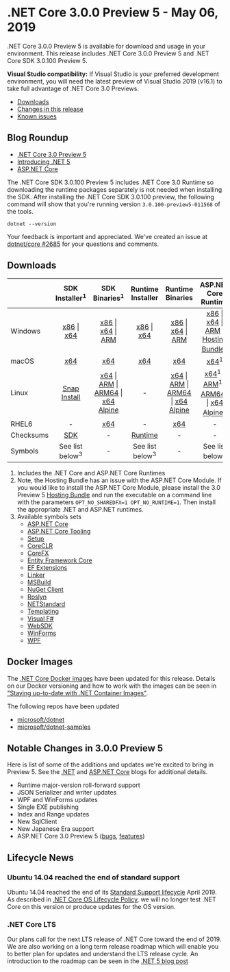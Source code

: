# .NET Core 3.0.0 Preview 5 - May 06, 2019

.NET Core 3.0.0 Preview 5 is available for download and usage in your environment. This release includes .NET Core 3.0.0 Preview 5 and .NET Core SDK 3.0.100 Preview 5.

**Visual Studio compatibility:** If Visual Studio is your preferred development environment, you will need the latest preview of Visual Studio 2019 (v16.1) to take full advantage of .NET Core 3.0 Previews.

* [Downloads](#downloads)
* [Changes in this release](#notable-changes-in-300-preview-5)
* [Known issues](3.0.0-preview-known-issues.md)

## Blog Roundup

* [.NET Core 3.0 Preview 5][dotnet-blog]
* [Introducing .NET 5][dotnet5-blog]
* [ASP.NET Core][aspnet-blog]

The .NET Core SDK 3.0.100 Preview 5 includes .NET Core 3.0 Runtime so downloading the runtime packages separately is not needed when installing the SDK. After installing the .NET Core SDK 3.0.100 preview, the following command will show that you're running version `3.0.100-preview5-011568` of the tools.

`dotnet --version`

Your feedback is important and appreciated. We've created an issue at [dotnet/core #2685](https://github.com/dotnet/core/issues/2685) for your questions and comments.

## Downloads

|           | SDK Installer<sup>1</sup>                        | SDK Binaries<sup>1</sup>                 | Runtime Installer                                        | Runtime Binaries                                 | ASP.NET Core Runtime           |
| --------- | :------------------------------------------:     | :----------------------:                 | :---------------------------:                            | :-------------------------:                      | :-----------------:            |
| Windows   | [x86][dotnet-sdk-win-x86.exe] \| [x64][dotnet-sdk-win-x64.exe] | [x86][dotnet-sdk-win-x86.zip] \| [x64][dotnet-sdk-win-x64.zip] \| [ARM][dotnet-sdk-win-arm.zip] | [x86][dotnet-runtime-win-x86.exe] \| [x64][dotnet-runtime-win-x64.exe] | [x86][dotnet-runtime-win-x86.zip] \| [x64][dotnet-runtime-win-x64.zip] \| [ARM][dotnet-runtime-win-arm.zip]  | [x86][aspnetcore-runtime-win-x86.exe] \| [x64][aspnetcore-runtime-win-x64.exe] \| [ARM][aspnetcore-runtime-win-arm.zip] \|<br> [Hosting Bundle][dotnet-hosting-win.exe]<sup>2</sup> |
| macOS     | [x64][dotnet-sdk-osx-x64.pkg]  | [x64][dotnet-sdk-osx-x64.tar.gz]     | [x64][dotnet-runtime-osx-x64.pkg] | [x64][dotnet-runtime-osx-x64.tar.gz] | [x64][aspnetcore-runtime-osx-x64.tar.gz]<sup>1</sup>
| Linux     |  [Snap Install](3.0.0-preview3-download.md)  | [x64][dotnet-sdk-linux-x64.tar.gz] \| [ARM][dotnet-sdk-linux-arm.tar.gz] \| [ARM64][dotnet-sdk-linux-arm64.tar.gz] \| [x64 Alpine][dotnet-sdk-linux-musl-x64.tar.gz] | - | [x64][dotnet-runtime-linux-x64.tar.gz] \| [ARM][dotnet-runtime-linux-arm.tar.gz] \| [ARM64][dotnet-runtime-linux-arm64.tar.gz] \| [x64 Alpine][dotnet-runtime-linux-musl-x64.tar.gz] | [x64][aspnetcore-runtime-linux-x64.tar.gz]<sup>1</sup>  \| [ARM][aspnetcore-runtime-linux-arm.tar.gz]<sup>1</sup> \| [ARM64][aspnetcore-runtime-linux-arm64.tar.gz]<sup>1</sup> \| [x64 Alpine][aspnetcore-runtime-linux-musl-x64.tar.gz]<sup>1</sup> |
| RHEL6     | -                                                | [x64][dotnet-sdk-rhel.6-x64.tar.gz]                    | -                                                        | [x64][dotnet-runtime-rhel.6-x64.tar.gz] | - |
| Checksums | [SDK][checksums-sdk]                             | -                                        | [Runtime][checksums-runtime]                             | - | - |
| Symbols   | See list below<sup>3<sup> | -                                        | See list below<sup>3<sup> | - | See list below<sup>3<sup> |

1. Includes the .NET Core and ASP.NET Core Runtimes
2. Note, the Hosting Bundle has an issue with the ASP.NET Core Module. If you would like to install the ASP.NET Core Module, please install the 3.0 Preview 5 [Hosting Bundle][dotnet-hosting-win.exe] and run the executable on a command line with the parameters `OPT_NO_SHAREDFX=1 OPT_NO_RUNTIME=1`. Then install the appropriate .NET and ASP.NET runtimes.
3. Available symbols sets
    - [ASP.NET Core][aspnetcore-symbols.zip]
    - [ASP.NET Core Tooling][aspnetcore-tooling-symbols.zip]
    - [Setup][core-setup-symbols.zip]
    - [CoreCLR][coreclr-symbols.zip]
    - [CoreFX][corefx-symbols.zip]
    - [Entity Framework Core][entityframeworkcore-symbols.zip]
    - [EF Extensions][extensions-symbols.zip]
    - [Linker][linker-symbols.zip]
    - [MSBuild][msbuild-symbols.zip]
    - [NuGet Client][nuget.client-symbols.zip]
    - [Roslyn][roslyn-symbols.zip]
    - [NETStandard][standard-symbols.zip]
    - [Templating][templating-symbols.zip]
    - [Visual F#][visualfsharp-symbols.zip]
    - [WebSDK][websdk-symbols.zip]
    - [WinForms][winforms-symbols.zip]
    - [WPF][wpf-symbols.zip]
## Docker Images

The [.NET Core Docker images](https://hub.docker.com/r/microsoft/dotnet/) have been updated for this release. Details on our Docker versioning and how to work with the images can be seen in ["Staying up-to-date with .NET Container Images"](https://blogs.msdn.microsoft.com/dotnet/2018/06/18/staying-up-to-date-with-net-container-images/).

The following repos have been updated

* [microsoft/dotnet](https://hub.docker.com/r/microsoft/dotnet)
* [microsoft/dotnet-samples](https://hub.docker.com/r/microsoft/dotnet-samples)

## Notable Changes in 3.0.0 Preview 5

Here is list of some of the additions and updates we're excited to bring in Preview 5. See the [.NET][dotnet-blog] and [ASP.NET Core][aspnet-blog] blogs for additional details.

* Runtime major-version roll-forward support
* JSON Serializer and writer updates
* WPF and WinForms updates
* Single EXE publishing
* Index and Range updates
* New SqlClient
* New Japanese Era support
* ASP.NET Core 3.0 Preview 5 ([bugs](https://github.com/aspnet/AspNetCore/issues?q=is%3Aissue+label%3A%223+-+Done%22+label%3Abug+milestone%3A3.0.0-preview5), [features](https://github.com/aspnet/AspNetCore/issues?utf8=%E2%9C%93&q=is%3Aissue+label%3A%223+-+Done%22+label%3Aenhancement+milestone%3A3.0.0-preview5))

## Lifecycle News

### Ubuntu 14.04 reached the end of standard support 

Ubuntu 14.04 reached the end of its [Standard Support lifecycle](https://wiki.ubuntu.com/Releases) April 2019. As described in [.NET Core OS Lifecycle Policy](https://github.com/dotnet/core/blob/master/os-lifecycle-policy.md), we will no longer test .NET Core on this version or produce updates for the OS version.

### .NET Core LTS

Our plans call for the next LTS release of .NET Core toward the end of 2019. We are also working on a long term release roadmap which will enable you to better plan for updates and understand the LTS release cycle. An introduction to the roadmap can be seen in the [.NET 5 blog post](dotnet5-blog)

[blob-runtime]: https://dotnetcli.blob.core.windows.net/dotnet/Runtime/
[blob-sdk]: https://dotnetcli.blob.core.windows.net/dotnet/Sdk/
[release-notes]: https://github.com/dotnet/core/blob/master/release-notes/3.0/preview/3.0.0-preview5.md

[dotnet-runtime-linux-arm.tar.gz]: https://download.visualstudio.microsoft.com/download/pr/779c214c-4898-4dbb-bc1c-0cea689a52ed/a8dc33d07be2bd14a5d581c08ebed653/dotnet-runtime-3.0.0-preview5-27626-15-linux-arm.tar.gz
[dotnet-runtime-linux-arm64.tar.gz]: https://download.visualstudio.microsoft.com/download/pr/89ac182b-199f-4b66-abf8-b0494407d890/c4dfc2ce4df1f7dad8d695c92562ab79/dotnet-runtime-3.0.0-preview5-27626-15-linux-arm64.tar.gz
[dotnet-runtime-linux-musl-x64.tar.gz]: https://download.visualstudio.microsoft.com/download/pr/37f09eb4-1aa9-4847-ba14-db0df16d72e3/578e48496f26ae015649ffd8d04fc7ad/dotnet-runtime-3.0.0-preview5-27626-15-linux-musl-x64.tar.gz
[dotnet-runtime-linux-x64.tar.gz]: https://download.visualstudio.microsoft.com/download/pr/f15ad9ab-7bd2-4ff5-87b6-b1a08f062ea2/6fdd314c16c17ba22934cd0ac6b4d343/dotnet-runtime-3.0.0-preview5-27626-15-linux-x64.tar.gz
[dotnet-runtime-osx-x64.pkg]: https://download.visualstudio.microsoft.com/download/pr/43fd619e-d110-438b-99ec-b776c4a1cf57/77d5f5e5d942269a5b3871c668cde381/dotnet-runtime-3.0.0-preview5-27626-15-osx-x64.pkg
[dotnet-runtime-osx-x64.tar.gz]: https://download.visualstudio.microsoft.com/download/pr/85024962-5dee-4f64-ab29-a903f3749f85/6178bfacc58f4d9a596b5e3facc767ab/dotnet-runtime-3.0.0-preview5-27626-15-osx-x64.tar.gz
[dotnet-runtime-rhel.6-x64.tar.gz]: https://download.visualstudio.microsoft.com/download/pr/07868c37-0847-4fff-8958-65f43f54f66a/22c55cdd15322f20ea5737e4c5976a8d/dotnet-runtime-3.0.0-preview5-27626-15-rhel.6-x64.tar.gz
[dotnet-runtime-win-arm.zip]: https://download.visualstudio.microsoft.com/download/pr/c6533113-60e1-464b-8a74-c06c243124d7/67808e85dfd00f9bae0b438292575f88/dotnet-runtime-3.0.0-preview5-27626-15-win-arm.zip
[dotnet-runtime-win-x64.exe]: https://download.visualstudio.microsoft.com/download/pr/d7af8514-482d-4fde-acfc-695fbffd320a/a575c0764cce6ca7ea982eb36a90695f/dotnet-runtime-3.0.0-preview5-27626-15-win-x64.exe
[dotnet-runtime-win-x64.zip]: https://download.visualstudio.microsoft.com/download/pr/9459ede1-e223-40c7-a4c5-2409e789121a/46d4eb6067bda9f412a472f7286ffd94/dotnet-runtime-3.0.0-preview5-27626-15-win-x64.zip
[dotnet-runtime-win-x86.exe]: https://download.visualstudio.microsoft.com/download/pr/4f05cfbc-9a92-4deb-9894-2ed6f5021e11/6f4e75cd7c37a90c173595559c48ac3e/dotnet-runtime-3.0.0-preview5-27626-15-win-x86.exe
[dotnet-runtime-win-x86.zip]: https://download.visualstudio.microsoft.com/download/pr/ee55b19c-1952-42f8-8a7d-71be302b90b5/42e85b44402846f8dbdd6c3394644ccb/dotnet-runtime-3.0.0-preview5-27626-15-win-x86.zip

[aspnetcore-runtime-linux-arm.tar.gz]: https://download.visualstudio.microsoft.com/download/pr/a8f84ed3-7294-427c-883a-5278091d63ab/373f6fa1ef32f798c2fd3ba98b657249/aspnetcore-runtime-3.0.0-preview5-19227-01-linux-arm.tar.gz
[aspnetcore-runtime-linux-arm64.tar.gz]: https://download.visualstudio.microsoft.com/download/pr/ee1fd04f-606d-4bd6-ad2d-1a902af87ca9/d8c3c09f00cb010c0af0922870ba5b04/aspnetcore-runtime-3.0.0-preview5-19227-01-linux-arm64.tar.gz
[aspnetcore-runtime-linux-musl-x64.tar.gz]: https://download.visualstudio.microsoft.com/download/pr/96d6195b-aff9-46c2-b5a0-ec33a1b4743b/e3c2deb2ec803fad6d24bc5fede61d66/aspnetcore-runtime-3.0.0-preview5-19227-01-linux-musl-x64.tar.gz
[aspnetcore-runtime-linux-x64.tar.gz]: https://download.visualstudio.microsoft.com/download/pr/cd52bfa4-0260-479c-a32d-b4435c8ccda8/943c20feec33b778685d733064d8ddb1/aspnetcore-runtime-3.0.0-preview5-19227-01-linux-x64.tar.gz
[aspnetcore-runtime-osx-x64.tar.gz]: https://download.visualstudio.microsoft.com/download/pr/0664198d-9e22-4553-a09f-46200d7c168f/70aab66943febeb83b5aa5f182125cb7/aspnetcore-runtime-3.0.0-preview5-19227-01-osx-x64.tar.gz
[aspnetcore-runtime-win-arm.zip]: https://download.visualstudio.microsoft.com/download/pr/2702e7bb-e94e-4706-8498-bdb839d00572/0143b82ea04720d3f4f2950c493747f3/aspnetcore-runtime-3.0.0-preview5-19227-01-win-arm.zip
[aspnetcore-runtime-win-x64.exe]: https://download.visualstudio.microsoft.com/download/pr/d62ad250-c555-4b64-99b3-47fba99a445a/3eeee0eb676ddffac689a2a98ae83779/aspnetcore-runtime-3.0.0-preview5-19227-01-win-x64.exe
[aspnetcore-runtime-win-x64.zip]: https://download.visualstudio.microsoft.com/download/pr/14f0ae25-c99a-4415-8136-2c8298ae8056/311187358a73ed3f76557dbfc7a061ec/aspnetcore-runtime-3.0.0-preview5-19227-01-win-x64.zip
[aspnetcore-runtime-win-x86.exe]: https://download.visualstudio.microsoft.com/download/pr/0daba0cb-2b7f-42b0-bf33-92bd58a5913d/439fe05a7aea1f713137d1de5173140d/aspnetcore-runtime-3.0.0-preview5-19227-01-win-x86.exe
[aspnetcore-runtime-win-x86.zip]: https://download.visualstudio.microsoft.com/download/pr/bd1697a3-51cc-4ed2-83a0-cbcfc9f39d10/7233165fd661268c625e3c353cb3fbcb/aspnetcore-runtime-3.0.0-preview5-19227-01-win-x86.zip
[dotnet-hosting-win.exe]: https://download.visualstudio.microsoft.com/download/pr/41483896-e029-40ff-b167-b4dde24153e1/ccd755c56bc8cfeb38ef816e54deb906/dotnet-hosting-3.0.0-preview5-19227-01-win.exe

[dotnet-sdk-linux-arm.tar.gz]: https://download.visualstudio.microsoft.com/download/pr/176a9b0c-bf87-4ddc-856e-9a0a71d37fa5/a6fc47f80927ba2f0abde74d1185fc0b/dotnet-sdk-3.0.100-preview5-011568-linux-arm.tar.gz
[dotnet-sdk-linux-arm64.tar.gz]: https://download.visualstudio.microsoft.com/download/pr/fa62ce11-f5d3-4f71-a5dd-07edf988edae/91cfccdeb4a58583f49c4a12dbd6f329/dotnet-sdk-3.0.100-preview5-011568-linux-arm64.tar.gz
[dotnet-sdk-linux-musl-x64.tar.gz]: https://download.visualstudio.microsoft.com/download/pr/27ec53c2-5606-40d1-88f0-fac66589943b/2718988561eb0e306abc8681f6180c1f/dotnet-sdk-3.0.100-preview5-011568-linux-musl-x64.tar.gz
[dotnet-sdk-linux-x64.tar.gz]: https://download.visualstudio.microsoft.com/download/pr/7e4b403c-34b3-4b3e-807c-d064a7857fe8/95c738f08e163f27867e38c602a433a1/dotnet-sdk-3.0.100-preview5-011568-linux-x64.tar.gz
[dotnet-sdk-osx-x64.pkg]: https://download.visualstudio.microsoft.com/download/pr/afcef2c8-471f-48aa-8030-010fb6c8517b/75a05bc56f2849f80d5ca7b834bb8722/dotnet-sdk-3.0.100-preview5-011568-osx-x64.pkg
[dotnet-sdk-osx-x64.tar.gz]: https://download.visualstudio.microsoft.com/download/pr/72d909f3-3b02-483a-892f-7c2baff89529/028027ad9a7ade20ec7b863b39a45b8c/dotnet-sdk-3.0.100-preview5-011568-osx-x64.tar.gz
[dotnet-sdk-rhel.6-x64.tar.gz]: https://download.visualstudio.microsoft.com/download/pr/d6337065-9638-41aa-9a59-d3f3bc8853f7/6ed9d6cb0f4ca22b92f9cb1b45ad812d/dotnet-sdk-3.0.100-preview5-011568-rhel.6-x64.tar.gz
[dotnet-sdk-win-arm.zip]: https://download.visualstudio.microsoft.com/download/pr/95235b26-8105-4b33-be7c-92bf91d83d6c/64f156518eae7edf6231b4eeb80438f7/dotnet-sdk-3.0.100-preview5-011568-win-arm.zip
[dotnet-sdk-win-x64.exe]: https://download.visualstudio.microsoft.com/download/pr/c2521385-1648-415f-8503-b1860b80d57b/5d571a80ed7ba1cb5a085d28c8a018bf/dotnet-sdk-3.0.100-preview5-011568-win-x64.exe
[dotnet-sdk-win-x64.zip]: https://download.visualstudio.microsoft.com/download/pr/78836c06-166d-4145-ae7b-da5693e36665/431a2fd34af25742527bc5cafe4d8fae/dotnet-sdk-3.0.100-preview5-011568-win-x64.zip
[dotnet-sdk-win-x86.exe]: https://download.visualstudio.microsoft.com/download/pr/2bcc97ec-5b0e-451a-9eb3-57e55b479527/6d707323e62593ea50a31e6bd00c1cdc/dotnet-sdk-3.0.100-preview5-011568-win-x86.exe
[dotnet-sdk-win-x86.zip]: https://download.visualstudio.microsoft.com/download/pr/d2384cff-5bc5-4f18-8fd1-70c4ec822d3e/610545198dd0503c07f04cefbd973e78/dotnet-sdk-3.0.100-preview5-011568-win-x86.zip

[aspnetcore-symbols.zip]: https://download.visualstudio.microsoft.com/download/pr/90074ec5-e4f9-4e6b-b6dc-131c0159ac6b/7643d117ef84ede1204e576abdb7d05d/aspnetcore-3.0.0-preview5-symbols.zip
[aspnetcore-tooling-symbols.zip]: https://download.visualstudio.microsoft.com/download/pr/369404f5-5904-4668-a719-63bd5ea01628/f980f8e11b1efb76ba645d4e84879ea6/aspnetcore-tooling-3.0.0-preview5-symbols.zip
[core-setup-symbols.zip]: https://download.visualstudio.microsoft.com/download/pr/3299d878-83fb-42e9-b46d-0376c7e4a8b1/b6cfb1bda3779952e91c77fa40c93cc9/core-setup-3.0.0-preview5-symbols.zip
[coreclr-symbols.zip]: https://download.visualstudio.microsoft.com/download/pr/57eb9cc2-35c0-40e6-862a-72e013635512/d67f5f9789c5ebb3345a38f7d72ba501/coreclr-3.0.0-preview5-symbols.zip
[corefx-symbols.zip]: https://download.visualstudio.microsoft.com/download/pr/585beb3f-a54a-4382-87cb-a92f22667502/807a02ba130426797811f4cc0ef1054c/corefx-3.0.0-preview5-symbols.zip
[dotnet-trusted-symbols.zip]: https://download.visualstudio.microsoft.com/download/pr/f28c3d63-ef3a-4795-a70b-d8be7009bb1f/cab25cab171b9dbf4a83b22b4e9eb4c9/dotnet-trusted-3.0.0-preview5-symbols.zip
[entityframeworkcore-symbols.zip]: https://download.visualstudio.microsoft.com/download/pr/554f6d8e-3395-45bb-a748-9b1bf15c7d00/48a99ba761b75b2c8c30545da0e4fad3/entityframeworkcore-3.0.0-preview5-symbols.zip
[extensions-symbols.zip]: https://download.visualstudio.microsoft.com/download/pr/22772da4-4b7a-4eae-8e29-de6548668e5e/1eb8187a8da650add55559e85ac3e863/extensions-3.0.0-preview5-symbols.zip
[linker-symbols.zip]: https://download.visualstudio.microsoft.com/download/pr/f304886f-b84a-4c62-8869-51039e505741/916eb007f0383bbaffbf9392a1f0aa26/linker-3.0.0-preview5-symbols.zip
[msbuild-symbols.zip]: https://download.visualstudio.microsoft.com/download/pr/b044dd97-91ab-4b8f-88f2-aca01ed7e6b3/42849a6c92a041a0c549ed936de5b7ff/msbuild-3.0.0-preview5-symbols.zip
[nuget.client-symbols.zip]: https://download.visualstudio.microsoft.com/download/pr/de7cc91b-ffd0-4687-a47b-f526800ca136/f2ce53386fb788ca597d8fdaf7b9e8a1/nuget.client-3.0.0-preview5-symbols.zip
[roslyn-symbols.zip]: https://download.visualstudio.microsoft.com/download/pr/b38be644-ff60-4c24-b28c-d5f74d46aa23/4e44ae2338b30401c64045aa233e1556/roslyn-3.0.0-preview5-symbols.zip
[standard-symbols.zip]: https://download.visualstudio.microsoft.com/download/pr/91c33e91-7a1d-4e29-9ebd-151f6d9c8fac/d8668854b5d3f6960fdfeb3fcb57d4dd/standard-3.0.0-preview5-symbols.zip
[templating-symbols.zip]: https://download.visualstudio.microsoft.com/download/pr/5e9e39f8-d2c0-45e5-b545-f118d5fcdc63/a2031e8d5d6ef7aba7d2e2990df41249/templating-3.0.0-preview5-symbols.zip
[visualfsharp-symbols.zip]: https://download.visualstudio.microsoft.com/download/pr/15eebc4e-aadf-4dd0-80df-48779f304619/7cfe576ed32643f50c6f291cde42a8f1/visualfsharp-3.0.0-preview5-symbols.zip
[websdk-symbols.zip]: https://download.visualstudio.microsoft.com/download/pr/0f85b1d0-3d13-48df-b945-ea3004951741/57c86e99f231e337599cb1ca2cb872e3/websdk-3.0.0-preview5-symbols.zip
[winforms-symbols.zip]: https://download.visualstudio.microsoft.com/download/pr/12bd9ba5-21e0-446c-ad94-4fbaf786d70d/2f946135a4831f7e961158601d804aab/winforms-3.0.0-preview5-symbols.zip
[wpf-symbols.zip]: https://download.visualstudio.microsoft.com/download/pr/bb3914d1-8d03-40ac-9211-efef6df1851b/a2686e68087d273f6bac1e0041b8f5ba/wpf-3.0.0-preview5-symbols.zip

[checksums-runtime]: https://dotnetcli.blob.core.windows.net/dotnet/checksums/3.0.0-preview5-27626-15-runtime-sha.txt
[checksums-sdk]: https://dotnetcli.blob.core.windows.net/dotnet/checksums/3.0.100-preview5-011568-sdk-sha.txt

[linux-install]: https://www.microsoft.com/net/download/linux
[linux-setup]: https://github.com/dotnet/core/blob/master/Documentation/linux-setup.md

[dotnet-blog]: https://devblogs.microsoft.com/dotnet/announcing-net-core-3-preview-5/
[dotnet5-blog]: https://devblogs.microsoft.com/dotnet/announcing-net-core-5/
[aspnet-blog]: https://devblogs.microsoft.com/aspnet/asp-net-core-updates-in-net-core-3-0-preview-5/

